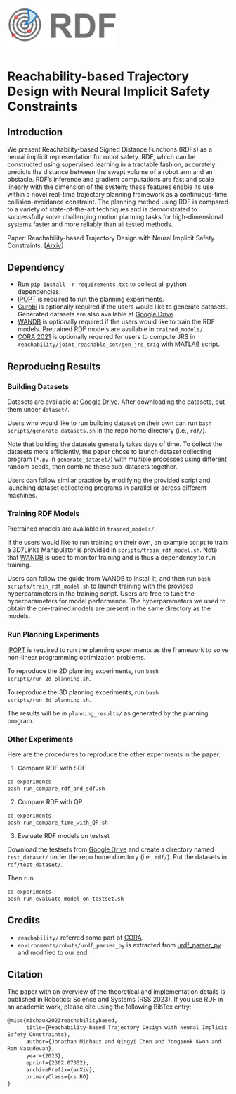 <img src="figures/logo.png" width="250"/> 

# Reachability-based Trajectory Design with Neural Implicit Safety Constraints

## Introduction
We present Reachability-based Signed Distance Functions (RDFs) as a neural implicit representation for robot safety. RDF, which can be constructed using supervised learning in a tractable fashion, accurately predicts the distance between the swept volume of a robot arm and an obstacle. RDF’s inference and gradient computations are fast and scale linearly with the dimension of the system; these features enable its use within a novel real-time trajectory planning framework as a continuous-time collision-avoidance constraint. The planning method using RDF is compared to a variety of state-of-the-art techniques and is demonstrated to successfully solve challenging motion planning tasks for high-dimensional systems faster and more reliably than all tested methods.

Paper: Reachability-based Trajectory Design with Neural Implicit Safety Constraints. [[Arxiv](https://arxiv.org/abs/2302.07352)]

## Dependency 
- Run `pip install -r requirements.txt` to collect all python dependencies.
- [IPOPT](https://coin-or.github.io/Ipopt/INSTALL.html) is required to run the planning experiments.
- [Gurobi](https://www.gurobi.com) is optionally required if the users would like to generate datasets. Generated datasets are also available at [Google Drive](https://drive.google.com/drive/folders/1sxRCtuAwi2Ua5BIVX0fLqOBlb95PcFN0?usp=share_link).
- [WANDB](https://wandb.ai/) is optionally required if the users would like to train the RDF models. Pretrained RDF models are available in `trained_models/`.
- [CORA 2021](https://tumcps.github.io/CORA/) is optionally required for users to compute JRS in `reachability/joint_reachable_set/gen_jrs_trig` with MATLAB script.

## Reproducing Results

### Building Datasets
Datasets are available at [Google Drive](https://drive.google.com/drive/folders/1sxRCtuAwi2Ua5BIVX0fLqOBlb95PcFN0?usp=share_link). After downloading the datasets, put them under `dataset/`. 

Users who would like to run building dataset on their own can run `bash scripts/generate_datasets.sh` in the repo home directory (i.e., `rdf/`).

Note that building the datasets generally takes days of time. To collect the datasets more efficiently, the paper chose to launch dataset collecting program (`*.py` in `generate_dataset/`) with multiple processes using different random seeds, then combine these sub-datasets together.

Users can follow similar practice by modifying the provided script and launching dataset collecteing programs in parallel or across different machines.

### Training RDF Models

Pretrained models are available in `trained_models/`.

If the users would like to run training on their own, an example script to train a 3D7Links Manipulator is provided in `scripts/train_rdf_model.sh`. Note that [WANDB](https://wandb.ai/) is used to monitor training and is thus a dependency to run training.

Users can follow the guide from WANDB to install it, and then run `bash scripts/train_rdf_model.sh` to launch training with the provided hyperparameters in the training script. Users are free to tune the hyperparameters for model performance. The hyperparameters we used to obtain the pre-trained models are present in the same directory as the models.

### Run Planning Experiments

[IPOPT](https://coin-or.github.io/Ipopt/INSTALL.html) is required to run the planning experiments as the framework to solve non-linear programming optimization problems.

To reproduce the 2D planning experiments, run `bash scripts/run_2d_planning.sh`. 

To reproduce the 3D planning experiments, run `bash scripts/run_3d_planning.sh`.

The results will be in `planning_results/` as generated by the planning program.

### Other Experiments
Here are the procedures to reproduce the other experiments in the paper.

1. Compare RDF with SDF
```
cd experiments
bash run_compare_rdf_and_sdf.sh
```

2. Compare RDF with QP
```
cd experiments
bash run_compare_time_with_QP.sh
```

3. Evaluate RDF models on testset

Download the testsets from [Google Drive](https://drive.google.com/drive/folders/1sxRCtuAwi2Ua5BIVX0fLqOBlb95PcFN0?usp=share_link) and create a directory named `test_dataset/` under the repo home directory (i.e., `rdf/`). Put the datasets in `rdf/test_dataset/`.

Then run
```
cd experiments
bash run_evaluate_model_on_testset.sh
```

## Credits
- `reachability/` referred some part of [CORA](https://tumcps.github.io/CORA/).
- `environments/robots/urdf_parser_py` is extracted from [urdf_parser_py](https://github.com/ros/urdf_parser_py) and modified to our end.

## Citation
The paper with an overview of the theoretical and implementation details is published in Robotics: Science and Systems (RSS 2023). If you use RDF in an academic work, please cite using the following BibTex entry:
```
@misc{michaux2023reachabilitybased,
      title={Reachability-based Trajectory Design with Neural Implicit Safety Constraints}, 
      author={Jonathan Michaux and Qingyi Chen and Yongseok Kwon and Ram Vasudevan},
      year={2023},
      eprint={2302.07352},
      archivePrefix={arXiv},
      primaryClass={cs.RO}
}
```

